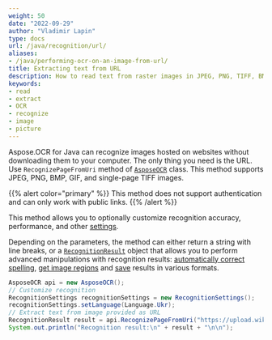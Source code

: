 ```yaml
---
weight: 50
date: "2022-09-29"
author: "Vladimir Lapin"
type: docs
url: /java/recognition/url/
aliases:
- /java/performing-ocr-on-an-image-from-url/
title: Extracting text from URL
description: How to read text from raster images in JPEG, PNG, TIFF, BMP, and GIF formats provided by web links.
keywords:
- read
- extract
- OCR
- recognize
- image
- picture
---
```


Aspose.OCR for Java can recognize images hosted on websites without downloading them to your computer. The only thing you need is the URL. Use `RecognizePageFromUri` method of [`AsposeOCR`](https://reference.aspose.com/ocr/java/com.aspose.ocr/AsposeOCR) class. This method supports JPEG, PNG, BMP, GIF, and single-page TIFF images.

{{% alert color="primary" %}}
This method does not support authentication and can only work with public links.
{{% /alert %}}

This method allows you to optionally customize recognition accuracy, performance, and other [settings](/ocr/java/recognition-settings-image/).

Depending on the parameters, the method can either return a string with line breaks, or a [`RecognitionResult`](https://reference.aspose.com/ocr/java/com.aspose.ocr/RecognitionResult) object that allows you to perform advanced manipulations with recognition results: [automatically correct spelling](/ocr/java/spelling/), [get image regions](/ocr/java/image-regions-extract/) and [save](/ocr/java/save/) results in various formats.

```java
AsposeOCR api = new AsposeOCR();
// Customize recognition
RecognitionSettings recognitionSettings = new RecognitionSettings();
recognitionSettings.setLanguage(Language.Ukr);
// Extract text from image provided as URL
RecognitionResult result = api.RecognizePageFromUri("https://upload.wikimedia.org/wikipedia/commons/e/e4/Biggle_horse_book_%28Page_45%29_BHL23865068.jpg", recognitionSettings);
System.out.println("Recognition result:\n" + result + "\n\n");
```
